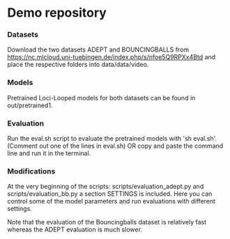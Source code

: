 # Demo repository

### Datasets
Download the two datasets ADEPT and BOUNCINGBALLS from https://nc.mlcloud.uni-tuebingen.de/index.php/s/nfoe5Q9RPXx4Btd
and place the respective folders into data/data/video.

### Models
Pretrained Loci-Looped models for both datasets can be found in out/pretrained1.

### Evaluation
Run the eval.sh script to evaluate the pretrained models with 'sh eval.sh'. (Comment out one of the lines in eval.sh) 
OR copy and paste the command line and run it in the terminal. 

### Modifications 
At the very beginning of the scripts: scripts/evaluation_adept.py and scripts/evaluation_bb.py
a section SETTINGS is included. Here you can control some of the model parameters and run evaluations with different settings.

Note that the evaluation of the Bouncingballs dataset is relatively fast whereas the ADEPT evaluation is much slower.